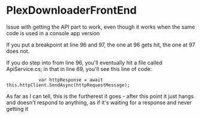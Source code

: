 # PlexDownloaderFrontEnd

Issue with getting the API part to work, even though it works when the same code is used in a console app version

If you put a breakpoint at line 96 and 97, the one at 96 gets hit, the one at 97 does not. 

If you do step into from line 96, you'll eventually hit a file called ApiService.cs; in that in line 69, you'll see this line of code:

```            var httpResponse = await this.httpClient.SendAsync(httpRequestMessage);```

As far as I can tell, this is the furtherest it goes - after this point it just hangs and doesn't respond to anything, as if it's waiting for a response and never getting it
